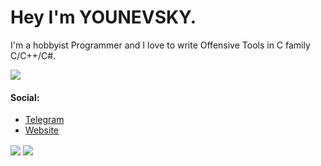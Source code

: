 # Hey I'm YOUNEVSKY. <br>
I'm a hobbyist Programmer and I love to write Offensive Tools in C family C/C++/C#.

![](https://komarev.com/ghpvc/?username=younevsky)

#### Social:
- [Telegram](https://t.me/YOUNEVSKY)
- [Website](https://younevsky.com)

<a>
  <img align="center" src="https://github-readme-stats.vercel.app/api?username=younevsky&show_icons=true&theme=tokyonight" />
</a>
<a>
  <img align="center" src="https://github-readme-stats.vercel.app/api/top-langs/?username=younevsky&layout=compact&show_icons=true&theme=tokyonight" />
</a>



